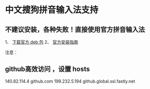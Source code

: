 中文搜狗拼音输入法支持
===

## 不建议安装，各种失败！直接使用官方拼音输入法

1、 [下载官方 deb 包](https://shurufa.sogou.com/)
2、 [官方安装指南](https://shurufa.sogou.com/linux/guide)

注意：

## github高效访问 ，设置 hosts

140.82.114.4 github.com
199.232.5.194 github.global.ssl.fastly.net




